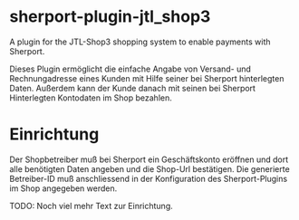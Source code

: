 sherport-plugin-jtl_shop3
=========================

A plugin for the JTL-Shop3 shopping system to enable payments with Sherport.

Dieses Plugin ermöglicht die einfache Angabe von Versand- und Rechnungadresse eines Kunden mit Hilfe seiner bei Sherport hinterlegten Daten. Außerdem kann der Kunde danach mit seinen bei Sherport Hinterlegten Kontodaten im Shop bezahlen.

Einrichtung
===========

Der Shopbetreiber muß bei Sherport ein Geschäftskonto eröffnen und dort alle benötigten Daten angeben und die Shop-Url bestätigen. Die generierte Betreiber-ID muß anschliessend in der Konfiguration des Sherport-Plugins im Shop angegeben werden.

TODO: Noch viel mehr Text zur Einrichtung.
